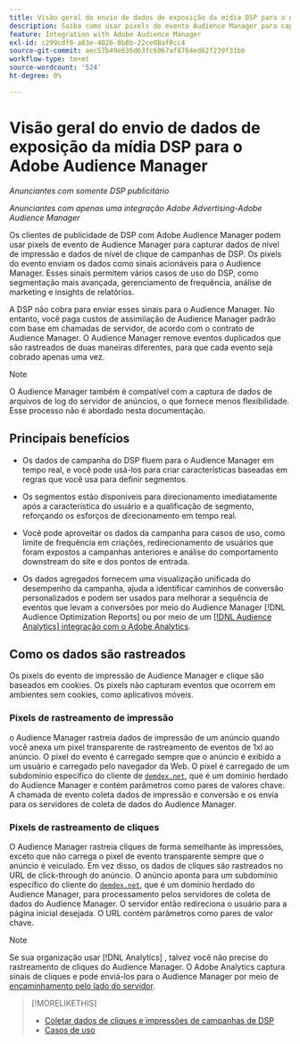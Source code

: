 ```yaml
---
title: Visão geral do envio de dados de exposição da mídia DSP para o Adobe Audience Manager
description: Saiba como usar pixels de evento Audience Manager para capturar dados de nível de impressão e nível de clique de campanhas de Advertising DSP
feature: Integration with Adobe Audience Manager
exl-id: c299cdf0-a83e-4026-8b8b-22ce08af0cc4
source-git-commit: aec57b49e636d63fc6967af8764ed62f239f31bb
workflow-type: tm+mt
source-wordcount: '524'
ht-degree: 0%

---
```


# Visão geral do envio de dados de exposição da mídia DSP para o Adobe Audience Manager

*Anunciantes com somente DSP publicitário*

*Anunciantes com apenas uma integração Adobe Advertising-Adobe Audience Manager*

Os clientes de publicidade de DSP com Adobe Audience Manager podem usar pixels de evento de Audience Manager para capturar dados de nível de impressão e dados de nível de clique de campanhas de DSP. Os pixels do evento enviam os dados como sinais acionáveis para o Audience Manager. Esses sinais permitem vários casos de uso do DSP, como segmentação mais avançada, gerenciamento de frequência, análise de marketing e insights de relatórios.

A DSP não cobra para enviar esses sinais para o Audience Manager. No entanto, você paga custos de assimilação de Audience Manager padrão com base em chamadas de servidor, de acordo com o contrato de Audience Manager. O Audience Manager remove eventos duplicados que são rastreados de duas maneiras diferentes, para que cada evento seja cobrado apenas uma vez.

>[!NOTE]
>
> O Audience Manager também é compatível com a captura de dados de arquivos de log do servidor de anúncios, o que fornece menos flexibilidade. Esse processo não é abordado nesta documentação.

## Principais benefícios

* Os dados de campanha do DSP fluem para o Audience Manager em tempo real, e você pode usá-los para criar características baseadas em regras que você usa para definir segmentos.

* Os segmentos estão disponíveis para direcionamento imediatamente após a característica do usuário e a qualificação de segmento, reforçando os esforços de direcionamento em tempo real.

* Você pode aproveitar os dados da campanha para casos de uso, como limite de frequência em criações, redirecionamento de usuários que foram expostos a campanhas anteriores e análise do comportamento downstream do site e dos pontos de entrada.

* Os dados agregados fornecem uma visualização unificada do desempenho da campanha, ajuda a identificar caminhos de conversão personalizados e podem ser usados para melhorar a sequência de eventos que levam a conversões por meio do Audience Manager [!DNL Audience Optimization Reports] ou por meio de um [[!DNL Audience Analytics] integração com o Adobe Analytics](/help/integrations/audience-manager/audience-analytics.md).

## Como os dados são rastreados

Os pixels do evento de impressão de Audience Manager e clique são baseados em cookies. Os pixels não capturam eventos que ocorrem em ambientes sem cookies, como aplicativos móveis.<!-- Verify if this is still correct. -->

### Pixels de rastreamento de impressão

o Audience Manager rastreia dados de impressão de um anúncio quando você anexa um pixel transparente de rastreamento de eventos de 1xl ao anúncio. O pixel do evento é carregado sempre que o anúncio é exibido a um usuário e carregado pelo navegador da Web. O pixel é carregado de um subdomínio específico do cliente de [`demdex.net`](https://experienceleague.adobe.com/docs/audience-manager/user-guide/reference/demdex-calls.html), que é um domínio herdado do Audience Manager e contém parâmetros como pares de valores chave. A chamada de evento coleta dados de impressão e conversão e os envia para os servidores de coleta de dados do Audience Manager.

### Pixels de rastreamento de cliques

O Audience Manager rastreia cliques de forma semelhante às impressões, exceto que não carrega o pixel de evento transparente sempre que o anúncio é veiculado. Em vez disso, os dados de cliques são rastreados no URL de click-through do anúncio. O anúncio aponta para um subdomínio específico do cliente do [`demdex.net`](https://experienceleague.adobe.com/docs/audience-manager/user-guide/reference/demdex-calls.html), que é um domínio herdado do Audience Manager, para processamento pelos servidores de coleta de dados do Audience Manager. O servidor então redireciona o usuário para a página inicial desejada. O URL contém parâmetros como pares de valor chave.

>[!NOTE]
>
>Se sua organização usar [!DNL Analytics] , talvez você não precise do rastreamento de cliques do Audience Manager. O Adobe Analytics captura sinais de cliques e pode enviá-los para o Audience Manager por meio de [encaminhamento pelo lado do servidor](https://experienceleague.adobe.com/docs/analytics/admin/admin-tools/server-side-forwarding/ssf.html).

>[!MORELIKETHIS]
>
>* [Coletar dados de cliques e impressões de campanhas de DSP](collect.md)
>* [Casos de uso](use-cases.md)
